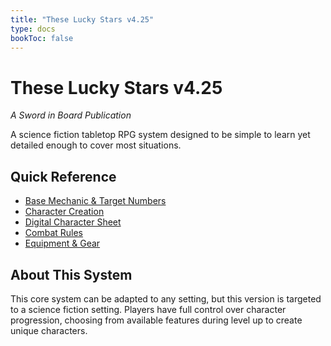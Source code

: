 ```yaml
---
title: "These Lucky Stars v4.25"
type: docs
bookToc: false
---
```


# These Lucky Stars v4.25
*A Sword in Board Publication*

A science fiction tabletop RPG system designed to be simple to learn yet detailed enough to cover most situations.

## Quick Reference
- [Base Mechanic & Target Numbers](general-rules/base-mechanic)
- [Character Creation](character-creation)
- [Digital Character Sheet](static/digital-character-sheet.html)
- [Combat Rules](general-rules/combat)
- [Equipment & Gear](equipment)

## About This System
This core system can be adapted to any setting, but this version is targeted to a science fiction setting. Players have full control over character progression, choosing from available features during level up to create unique characters.

